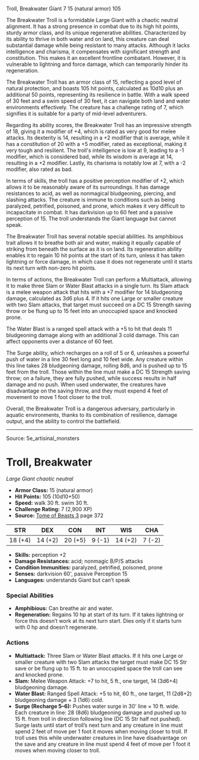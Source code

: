 <MonsterName/>Troll, Breakwater</MonsterName>
<CreatureType/>Giant</CreatureType>
<CR/>7</CR>
<AC/>15 (natural armor)</AC>
<HP/>105</HP>
<summary>The Breakwater Troll is a formidable Large Giant with a chaotic neutral alignment. It has a strong presence in combat due to its high hit points, sturdy armor class, and its unique regenerative abilities. Characterized by its ability to thrive in both water and on land, this creature can deal substantial damage while being resistant to many attacks. Although it lacks intelligence and charisma, it compensates with significant strength and constitution. This makes it an excellent frontline combatant. However, it is vulnerable to lightning and force damage, which can temporarily hinder its regeneration.</summary>

<detail>

The Breakwater Troll has an armor class of 15, reflecting a good level of natural protection, and boasts 105 hit points, calculated as 10d10 plus an additional 50 points, representing its resilience in battle. With a walk speed of 30 feet and a swim speed of 30 feet, it can navigate both land and water environments effectively. The creature has a challenge rating of 7, which signifies it is suitable for a party of mid-level adventurers.

Regarding its ability scores, the Breakwater Troll has an impressive strength of 18, giving it a modifier of +4, which is rated as very good for melee attacks. Its dexterity is 14, resulting in a +2 modifier that is average, while it has a constitution of 20 with a +5 modifier, rated as exceptional, making it very tough and resilient. The troll's intelligence is low at 9, leading to a -1 modifier, which is considered bad, while its wisdom is average at 14, resulting in a +2 modifier. Lastly, its charisma is notably low at 7, with a -2 modifier, also rated as bad.

In terms of skills, the troll has a positive perception modifier of +2, which allows it to be reasonably aware of its surroundings. It has damage resistances to acid, as well as nonmagical bludgeoning, piercing, and slashing attacks. The creature is immune to conditions such as being paralyzed, petrified, poisoned, and prone, which makes it very difficult to incapacitate in combat. It has darkvision up to 60 feet and a passive perception of 15. The troll understands the Giant language but cannot speak.

The Breakwater Troll has several notable special abilities. Its amphibious trait allows it to breathe both air and water, making it equally capable of striking from beneath the surface as it is on land. Its regeneration ability enables it to regain 10 hit points at the start of its turn, unless it has taken lightning or force damage, in which case it does not regenerate until it starts its next turn with non-zero hit points.

In terms of actions, the Breakwater Troll can perform a Multiattack, allowing it to make three Slam or Water Blast attacks in a single turn. Its Slam attack is a melee weapon attack that hits with a +7 modifier for 14 bludgeoning damage, calculated as 3d6 plus 4. If it hits one Large or smaller creature with two Slam attacks, that target must succeed on a DC 15 Strength saving throw or be flung up to 15 feet into an unoccupied space and knocked prone.

The Water Blast is a ranged spell attack with a +5 to hit that deals 11 bludgeoning damage along with an additional 3 cold damage. This can affect opponents over a distance of 60 feet.

The Surge ability, which recharges on a roll of 5 or 6, unleashes a powerful push of water in a line 30 feet long and 10 feet wide. Any creature within this line takes 28 bludgeoning damage, rolling 8d6, and is pushed up to 15 feet from the troll. Those within the line must make a DC 15 Strength saving throw; on a failure, they are fully pushed, while success results in half damage and no push. When used underwater, the creatures have disadvantage on the saving throw, and they must expend 4 feet of movement to move 1 foot closer to the troll. 

Overall, the Breakwater Troll is a dangerous adversary, particularly in aquatic environments, thanks to its combination of resilience, damage output, and the ability to control the battlefield.</detail>



---

Source: 5e_artisinal_monsters

# Troll, Breakwater

*Large* *Giant* *chaotic neutral*

- **Armor Class:** 15 (natural armor)
- **Hit Points:** 105 (10d10+50)
- **Speed:** walk 30 ft. swim 30 ft.
- **Challenge Rating:** 7 (2,900 XP)
- **Source:** [Tome of Beasts 3](https://koboldpress.com/kpstore/product/tome-of-beasts-3-for-5th-edition/) page 372

| STR | DEX | CON | INT | WIS | CHA |
| --- | --- | --- | --- | --- | --- |
| 18 (+4) | 14 (+2) | 20 (+5) | 9 (-1) | 14 (+2) | 7 (-2) |

- **Skills:** perception +2
- **Damage Resistances:** acid; nonmagic B/P/S attacks
- **Condition Immunities:** paralyzed, petrified, poisoned, prone
- **Senses:** darkvision 60', passive Perception 15
- **Languages:** understands Giant but can’t speak

### Special Abilities

- **Amphibious:** Can breathe air and water.
- **Regeneration:** Regains 10 hp at start of its turn. If it takes lightning or force this doesn’t work at its next turn start. Dies only if it starts turn with 0 hp and doesn’t regenerate.

### Actions

- **Multiattack:** Three Slam or Water Blast attacks. If it hits one Large or smaller creature with two Slam attacks the target must make DC 15 Str save or be flung up to 15 ft. to an unoccupied space the troll can see and knocked prone.
- **Slam:** Melee Weapon Attack: +7 to hit, 5 ft., one target, 14 (3d6+4) bludgeoning damage.
- **Water Blast:** Ranged Spell Attack: +5 to hit, 60 ft., one target, 11 (2d8+2) bludgeoning damage + 3 (1d6) cold. 
- **Surge (Recharge 5–6):** Pushes water surge in 30' line × 10 ft. wide. Each creature in line: 28 (8d6) bludgeoning damage and pushed up to 15 ft. from troll in direction following line (DC 15 Str half not pushed). Surge lasts until start of troll’s next turn and any creature in line must spend 2 feet of move per 1 foot it moves when moving closer to troll. If troll uses this while underwater creatures in line have disadvantage on the save and any creature in line must spend 4 feet of move per 1 foot it moves when moving closer to troll.




